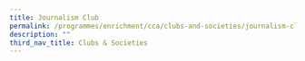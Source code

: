 ```yaml
---
title: Journalism Club
permalink: /programmes/enrichment/cca/clubs-and-societies/journalism-club/
description: ""
third_nav_title: Clubs & Societies
---
```

